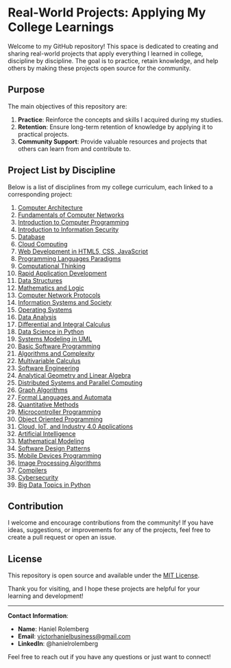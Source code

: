 # Real-World Projects: Applying My College Learnings

Welcome to my GitHub repository! This space is dedicated to creating and sharing real-world projects that apply everything I learned in college, discipline by discipline. The goal is to practice, retain knowledge, and help others by making these projects open source for the community.

## Purpose

The main objectives of this repository are:

1. **Practice**: Reinforce the concepts and skills I acquired during my studies.
2. **Retention**: Ensure long-term retention of knowledge by applying it to practical projects.
3. **Community Support**: Provide valuable resources and projects that others can learn from and contribute to.

## Project List by Discipline

Below is a list of disciplines from my college curriculum, each linked to a corresponding project:

1. [Computer Architecture](./Computer_Architecture/)
2. [Fundamentals of Computer Networks](./Fundamentals_of_Computer_Networks/)
3. [Introduction to Computer Programming](./Introduction_to_Computer_Programming/)
4. [Introduction to Information Security](./Introduction_to_Information_Security/)
5. [Database](./Database/)
6. [Cloud Computing](./Cloud_Computing/)
7. [Web Development in HTML5, CSS, JavaScript](./Web_Development_in_HTML5_CSS_JavaScript/)
8. [Programming Languages Paradigms](./Programming_Languages_Paradigms/)
9. [Computational Thinking](./Computational_Thinking/)
10. [Rapid Application Development](./Rapid_Application_Development/)
11. [Data Structures](./Data_Structures/)
12. [Mathematics and Logic](./Mathematics_and_Logic/)
13. [Computer Network Protocols](./Computer_Network_Protocols/)
14. [Information Systems and Society](./Information_Systems_and_Society/)
15. [Operating Systems](./Operating_Systems/)
16. [Data Analysis](./Data_Analysis/)
17. [Differential and Integral Calculus](./Differential_and_Integral_Calculus/)
18. [Data Science in Python](./Data_Science_in_Python/)
19. [Systems Modeling in UML](./Systems_Modeling_in_UML/)
20. [Basic Software Programming](./Basic_Software_Programming/)
21. [Algorithms and Complexity](./Algorithms_and_Complexity/)
22. [Multivariable Calculus](./Multivariable_Calculus/)
23. [Software Engineering](./Software_Engineering/)
24. [Analytical Geometry and Linear Algebra](./Analytical_Geometry_and_Linear_Algebra/)
25. [Distributed Systems and Parallel Computing](./Distributed_Systems_and_Parallel_Computing/)
26. [Graph Algorithms](./Graph_Algorithms/)
27. [Formal Languages and Automata](./Formal_Languages_and_Automata/)
28. [Quantitative Methods](./Quantitative_Methods/)
29. [Microcontroller Programming](./Microcontroller_Programming/)
30. [Object Oriented Programming](./Object_Oriented_Programming/)
31. [Cloud, IoT, and Industry 4.0 Applications](./Cloud_IoT_and_Industry_4.0_Applications/)
32. [Artificial Intelligence](./Artificial_Intelligence/)
33. [Mathematical Modeling](./Mathematical_Modeling/)
34. [Software Design Patterns](./Software_Design_Patterns/)
35. [Mobile Devices Programming](./Mobile_Devices_Programming/)
36. [Image Processing Algorithms](./Image_Processing_Algorithms/)
37. [Compilers](./Compilers/)
38. [Cybersecurity](./Cybersecurity/)
39. [Big Data Topics in Python](./Big_Data_Topics_in_Python/)

## Contribution

I welcome and encourage contributions from the community! If you have ideas, suggestions, or improvements for any of the projects, feel free to create a pull request or open an issue.

## License

This repository is open source and available under the [MIT License](LICENSE).

Thank you for visiting, and I hope these projects are helpful for your learning and development!

---

**Contact Information**:

- **Name**: Haniel Rolemberg
- **Email**: victorhanielbusiness@gmail.com
- **LinkedIn**: @hanielrolemberg


Feel free to reach out if you have any questions or just want to connect!
